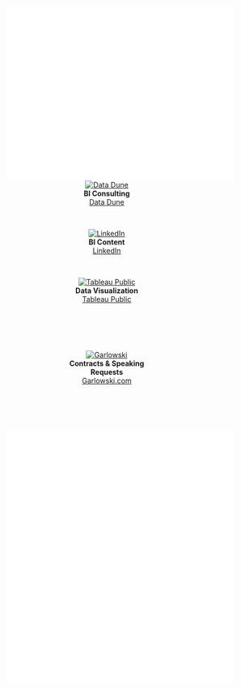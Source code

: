 [<img align="right" width="450" alt="" src="https://github.com/data-igor/data-igor/blob/main/github-metrics.svg?short_path=b18f250">](#)

<p align="center">
  <a href="https://DataDune.io">
    <img width="25" alt="Data Dune" src="https://datadune.io/wp-content/uploads/2022/09/Logo-circle-150x150-1-150x150.png">
  </a>
  <br>
  <strong>BI Consulting</strong>
  <br>
  <a href="https://DataDune.io">Data Dune</a>
</p>
<br>


<p align="center">
  <a href="http://linkedin.com/li/igor-garlowski">
    <img width="25" alt="LinkedIn" src="https://www.linkedin.com/favicon.ico">
  </a>
  <br>
  <strong>BI Content</strong>
  <br>
  <a href="https://uk.linkedin.com/in/igorgarlowski">LinkedIn</a>
</p>
<br>


<p align="center">
  <a href="https://public.tableau.com/app/profile/igor.garlowski/vizzes">
    <img width="25" alt="Tableau Public" src="https://www.tableau.com/favicon.ico">
  </a>
  <br>
  <strong>Data Visualization</strong>
  <br>
  <a href="https://public.tableau.com/app/profile/igor.garlowski/vizzes">Tableau Public</a>
</p>
<br>

<br><br>


<p align="center">
  <a href="https://garlowski.com/">
    <img width="25" alt="Garlowski" src="https://avatars.githubusercontent.com/u/109594025?v=4">
  </a>
  <br>
  <strong>Contracts & Speaking<br>Requests</strong>
  <br>
  <a href="https://garlowski.com/">Garlowski.com</a>
</p>
<br>

<br><br>


[<img align="right" width="450" alt="" src="https://github.com/data-igor/data-igor/blob/main/isocalendar.svg">](#)
<br><br>
[<img align="right" width="450" alt="" src="https://github.com/data-igor/data-igor/blob/main/achievements.svg">](#)
<br><br><br>



